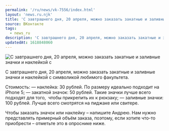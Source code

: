 ```yaml
---
permalink: '/ru/news/vk-7556/index.html'
layout: 'news.ru.njk'
title: 'С завтрашнего дня, 20 апреля, можно заказать закатные и заливные значки и наклейкой с'
source: ВКонтакте
tags:
  - news_ru
description: 'С завтрашнего дня, 20 апреля, можно заказать закатные и заливные значки и наклейкой с'
updatedAt: 1618848060
---
```

![С завтрашнего дня, 20 апреля, можно заказать закатные и заливные значки и наклейкой с](https://sun9-41.userapi.com/sun9-67/impg/Jk_V-d5PYsi6qGkpMyqbpn0Yz6Az2rJuUUORqw/KOE3fxN19So.jpg?size=604x422&quality=96&sign=5bf90b715977ebcaa7c985456aae6879&c_uniq_tag=LS4pk0PF57W3Iser3ODmpz_LsCkfQp9oNnhQfAk16gw&type=album)

С завтрашнего дня, 20 апреля, можно заказать закатные и заливные значки и наклейкой с символикой любимого факультета.

Стоимость:
— наклейка: 30 рублей. По размеру идеально подходит на iPhone 5;
— закатной значок: 50 рублей. Такие значки лучше всего подходят для того,  чтобы прикрепить их к рюкзаку;
— заливные значки: 100 рублей. Лучше всего смотрятся на пиджаке или свитере.

Чтобы заказать значок или наклейку – напишите Андрею. Нам нужно представлять примерный объём заказа, поэтому, если хотите что-то приобрести – отметьте это в опроснике ниже.
